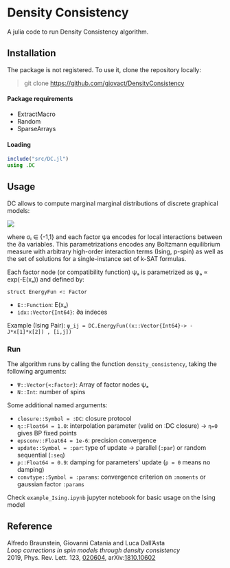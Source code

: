 # Density Consistency

A julia code to run Density Consistency algorithm.

## Installation

The package is not registered. To use it, clone the repository locally:
> git clone https://github.com/giovact/DensityConsistency


#### Package requirements
- ExtractMacro
- Random
- SparseArrays


#### Loading
```julia
include("src/DC.jl")
using .DC
```

## Usage

DC allows to compute marginal marginal distributions of discrete graphical models:

<img src="https://render.githubusercontent.com/render/math?math=p\left(\boldsymbol{\sigma}\right) = \frac{1}{Z}\prod_{a}\psi_{a}\left(\boldsymbol{\sigma}_{a}\right)">

where σᵢ ∈ {-1,1} and each factor ψa encodes for local interactions between the ∂a variables. This parametrizations encodes any Boltzmann equilibrium measure with arbitrary high-order interaction terms (Ising, p-spin) as well as the set of solutions for a single-instance set of k-SAT formulas.


Each factor node (or compatibility function) ψₐ is parametrized as ψₐ ∝ exp(-E(xₐ))  and defined by:

`struct EnergyFun <: Factor`
* `E::Function`: E(xₐ)
* `idx::Vector{Int64}`: ∂a indeces

Example (Ising Pair):
`ψ_ij = DC.EnergyFun((x::Vector{Int64}-> -J*x[1]*x[2]) , [i,j])`


### Run

The algorithm runs by calling the function ``density_consistency``, taking the following arguments:

* `Ψ::Vector{<:Factor}`: Array of factor nodes ψₐ
* `N::Int`: number of spins

Some additional named arguments:

* `closure::Symbol = :DC`: closure protocol
* `η::Float64 = 1.0`: interpolation parameter (valid on :DC closure) -> ``η=0`` gives BP fixed points
* `epsconv::Float64 = 1e-6`: precision convergence
* `update::Symbol = :par`: type of update -> parallel (`:par`) or random sequential (`:seq`)
* `ρ::Float64 = 0.9`: damping for parameters' update (`ρ = 0` means no damping)
* `convtype::Symbol = :params`: convergence criterion on `:moments` or  gaussian factor `:params`


Check `example_Ising.ipynb` jupyter notebook for basic usage on the Ising model


## Reference
Alfredo Braunstein, Giovanni Catania and Luca Dall’Asta\
*Loop corrections in spin models through density consistency*\
2019, Phys. Rev. Lett. 123, [020604][papero], arXiv:[1810.10602][paperoarxiv]


[papero]: <https://journals.aps.org/prl/abstract/10.1103/PhysRevLett.123.020604>
[paperoarxiv]: <https://arxiv.org/abs/1810.10602>
[example_notebook]: <https://arxiv.org/abs/1810.10602>

